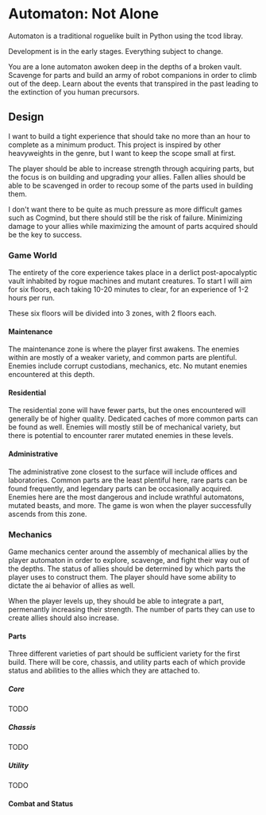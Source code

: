 # Automaton: Not Alone
Automaton is a traditional roguelike built in Python using the tcod libray.

Development is in the early stages. Everything subject to change.

You are a lone automaton awoken deep in the depths of a broken vault. Scavenge 
for parts and build an army of robot companions in order to climb out of the 
deep. Learn about the events that transpired in the past leading to the 
extinction of you human precursors.

## Design
I want to build a tight experience that should take no more than an hour to 
complete as a minimum product. This project is inspired by other heavyweights 
in the genre, but I want to keep the scope small at first.

The player should be able to increase strength through acquiring parts, but 
the focus is on building and upgrading your allies. Fallen allies should be 
able to be scavenged in order to recoup some of the parts used in building 
them.

I don't want there to be quite as much pressure as more difficult games such 
as Cogmind, but there should still be the risk of failure. Minimizing damage to 
your allies while maximizing the amount of parts acquired should be the key to 
success.

### Game World
The entirety of the core experience takes place in a derlict post-apocalyptic 
vault inhabited by rogue machines and mutant creatures. To start I will aim for 
six floors, each taking 10-20 minutes to clear, for an experience of 1-2 hours 
per run.

These six floors will be divided into 3 zones, with 2 floors each.

#### Maintenance
The maintenance zone is where the player first awakens. The enemies within are 
mostly of a weaker variety, and common parts are plentiful. Enemies include 
corrupt custodians, mechanics, etc. No mutant enemies encountered at this 
depth.

#### Residential
The residential zone will have fewer parts, but the ones encountered will 
generally be of higher quality. Dedicated caches of more common parts can be 
found as well. Enemies will mostly still be of mechanical variety, but there is 
potential to encounter rarer mutated enemies in these levels.

#### Administrative
The administrative zone closest to the surface will include offices and 
laboratories. Common parts are the least plentiful here, rare parts can be 
found frequently, and legendary parts can be occasionally acquired. Enemies 
here are the most dangerous and include wrathful automatons, mutated beasts, 
and more. The game is won when the player successfully ascends from this zone.

### Mechanics
Game mechanics center around the assembly of mechanical allies by the player 
automaton in order to explore, scavenge, and fight their way out of the depths.
The status of allies should be determined by which parts the player uses to 
construct them. The player should have some ability to dictate the ai behavior 
of allies as well.

When the player levels up, they should be able to integrate a part, permenantly 
increasing their strength. The number of parts they can use to create allies 
should also increase.

#### Parts
Three different varieties of part should be sufficient variety for the first 
build. There will be core, chassis, and utility parts each of which provide 
status and abilities to the allies which they are attached to.

##### Core
TODO
##### Chassis
TODO
##### Utility
TODO

#### Combat and Status

